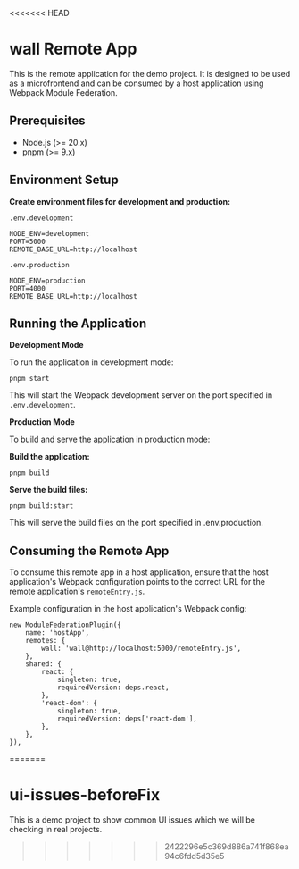 <<<<<<< HEAD
# wall Remote App

This is the remote application for the demo project. It is designed to be used as a microfrontend and can be consumed by a host application using Webpack Module Federation.

## Prerequisites

-   Node.js (>= 20.x)
-   pnpm (>= 9.x)

## Environment Setup

**Create environment files for development and production:**

`.env.development`

```
NODE_ENV=development
PORT=5000
REMOTE_BASE_URL=http://localhost
```

`.env.production`

```
NODE_ENV=production
PORT=4000
REMOTE_BASE_URL=http://localhost
```

## Running the Application

**Development Mode**

To run the application in development mode:

`pnpm start`

This will start the Webpack development server on the port specified in `.env.development`.

**Production Mode**

To build and serve the application in production mode:

**Build the application:**

`pnpm build`

**Serve the build files:**

`pnpm build:start`

This will serve the build files on the port specified in .env.production.

## Consuming the Remote App

To consume this remote app in a host application, ensure that the host application's Webpack configuration points to the correct URL for the remote application's `remoteEntry.js`.

Example configuration in the host application's Webpack config:

```
new ModuleFederationPlugin({
    name: 'hostApp',
    remotes: {
        wall: 'wall@http://localhost:5000/remoteEntry.js',
    },
    shared: {
        react: {
            singleton: true,
            requiredVersion: deps.react,
        },
        'react-dom': {
            singleton: true,
            requiredVersion: deps['react-dom'],
        },
    },
}),
```
=======
# ui-issues-beforeFix
This is a demo project to show common UI issues which we will be checking in real projects.
>>>>>>> 2422296e5c369d886a741f868ea94c6fdd5d35e5
